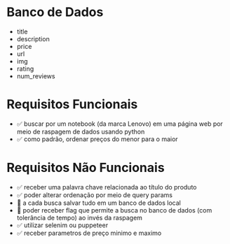 # Banco de Dados

- title
- description
- price
- url
- img
- rating
- num_reviews

# Requisitos Funcionais

- ✅ buscar por um notebook (da marca Lenovo) em uma página web por meio de raspagem de dados usando python
- ✅ como padrão, ordenar preços do menor para o maior

# Requisitos Não Funcionais

- ✅ receber uma palavra chave relacionada ao título do produto
- ✅ poder alterar ordenação por meio de query params
- 🚧 a cada busca salvar tudo em um banco de dados local
- 🚧 poder receber flag que permite a busca no banco de dados (com tolerância de tempo) ao invés da raspagem
- ✅ utilizar selenim ou puppeteer
- ✅ receber parametros de preço minimo e maximo
